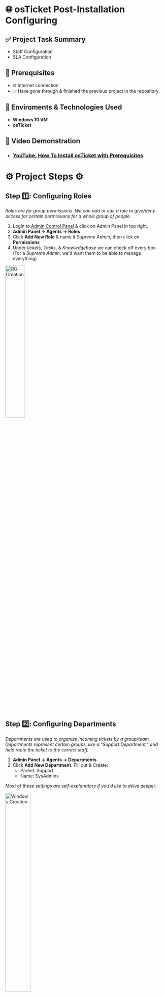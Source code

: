 <h1> 🌐 osTicket Post-Installation Configuring </h1>

## ✅ Project Task Summary

- Staff Configuration
- SLA Configuration


## 📌 Prerequisites
- 🌐 Internet connection
- ✅ Have gone through & finished the previous project in the repository.
  
## 🔗 Enviroments & Technologies Used 
-  **Windows 10 VM**
-  **osTicket**
## 🎥 Video Demonstration

- ### [YouTube: How To Install osTicket with Prerequisites](https://www.youtube.com)

<h1> ⚙️ Project Steps ⚙️ </h1>


## Step 1️⃣: Configuring Roles
 *Roles are for group permissions. We can add or edit a role to give/deny access for certain permissions for a whole group of people.*
 <br>
1. Login to [Admin Control Panel](http://localhost/osTicket/scp/login.php ) & click on Admin Panel in top right.
2. **Admin Panel -> Agents -> Roles**
3. Click **Add New Role** & name it *Supreme Admin*, then click on **Permissions** 
4. Under *tickets*, *Tasks*, & *Knowledgebase* we can check off every box.
   <br>
   (For a *Supreme Admin*, we'd want them to be able to manage everything)


<p>
<img src="" height="35%" width="35%" alt="RG Creation">
</p>

<br>

## Step 2️⃣: Configuring Departments
*Departments are used to organize incoming tickets by a group/team. Departments represent certain groups, like a "Support Department," and help route the ticket to the correct staff.*
<br>
1. **Admin Panel -> Agents -> Departments**
2. Click **Add New Department**. Fill out & Create:
   - Parent: Support
   - Name: SysAdmins

  *Most of these settings are self-explanatory if you'd like to delve deeper.*

<p>
<img src="" height="40%" width="40%" alt="Windows Creation">
</p>


## Step 3️⃣: Configuring Teams
*Teams are for making a "Team" of agents from different groups. Certain IT-level support could be on a team for an online banking system.*
<br>
1. **Admin Panel -> Agents -> Departments**
2. Click **Add New Team**. Fill out & Create:
   - Name: Online Banking

*we can pre-add members to this team under the "Members" tab*

   
<p>
<img src="" height="90%" width="90%" alt="RDP">
</p>


## Step 4️⃣: Configuring Agents
*Let's create agents for the Online banking team we made earlier*
<br>
1. Admin Panel -> Agents -> Add New Agent
2. Fill out fake info for two imaginary agents 
3. Click **Set Password**, **Uncheck** 'Send Password reset email' & 'Require Password change' & set a password.
4. For their properties, assign these:
   <br>
- **Agent One**
   - Access: **Support / SysAdmins** with **All Access**
   - Teams: **Online Banking**
   <br>
- **Agent Two**
   - Access: **Support** with **Limited Access**
   - Teams: **Online Banking**
<p>
<img src="" height="90%" width="90%" alt="RDP">
</p>




## Step 5️⃣: Configuring Users
1. 


<p>
<img src="" height="90%" width="90%" alt="RDP">
</p>

## Step 6️⃣: Configuring SLA
1.




<p>
<img src="" height="90%" width="90%" alt="RDP">
</p>
